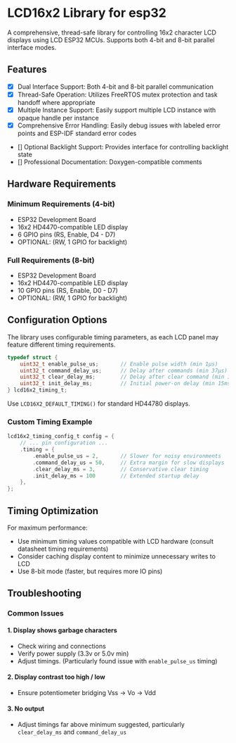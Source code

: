 # LCD16x2 Library for esp32

A comprehensive, thread-safe library for controlling 16x2 character LCD displays using LCD ESP32 MCUs.
Supports both 4-bit and 8-bit parallel interface modes.

## Features

- [x] Dual Interface Support: Both 4-bit and 8-bit parallel communication
- [x] Thread-Safe Operation: Utilizes FreeRTOS mutex protection and task handoff where appropriate
- [x] Multiple Instance Support: Easily support multiple LCD instance with opaque handle per instance
- [x] Comprehensive Error Handling: Easily debug issues with labeled error points and ESP-IDF standard error codes
- [] Optional Backlight Support: Provides interface for controlling backlight state
- [] Professional Documentation: Doxygen-compatible comments

## Hardware Requirements

### Minimum Requirements (4-bit)

- ESP32 Development Board
- 16x2 HD4470-compatible LED display
- 6 GPIO pins (RS, Enable, D4 - D7)
- OPTIONAL: (RW, 1 GPIO for backlight)

### Full Requirements (8-bit)

- ESP32 Development Board
- 16x2 HD4470-compatible LED display
- 10 GPIO pins (RS, Enable, D0 - D7)
- OPTIONAL: (RW, 1 GPIO for backlight)

## Configuration Options

The library uses configurable timing parameters, as each LCD panel may feature different timing requirements.

```c
typedef struct {
    uint32_t enable_pulse_us;       // Enable pulse width (min 1µs)
    uint32_t command_delay_us;      // Delay after commands (min 37µs)
    uint32_t clear_delay_ms;        // Delay after clear command (min 1.52ms)
    uint32_t init_delay_ms;         // Initial power-on delay (min 15ms)
} lcd16x2_timing_t;
```

Use `LCD16X2_DEFAULT_TIMING()` for standard HD44780 displays.

### Custom Timing Example

```c
lcd16x2_timing_config_t config = {
    // ... pin configuration ...
    .timing = {
        .enable_pulse_us = 2,       // Slower for noisy environments
        .command_delay_us = 50,     // Extra margin for slow displays
        .clear_delay_ms = 3,        // Conservative clear timing
        .init_delay_ms = 100        // Extended startup delay
    },
};
```

## Timing Optimization

For maximum performance:

- Use minimum timing values compatible with LCD hardware (consult datasheet timing requirements)
- Consider caching display content to minimize unnecessary writes to LCD
- Use 8-bit mode (faster, but requires more IO pins)

## Troubleshooting

### Common Issues

#### 1. Display shows garbage characters

- Check wiring and connections
- Verify power supply (3.3v or 5.0v min)
- Adjust timings. (Particularly found issue with `enable_pulse_us` timing)

#### 2. Display contrast too high / low

- Ensure potentiometer bridging Vss -> Vo -> Vdd

#### 3. No output

- Adjust timings far above minimum suggested, particularly `clear_delay_ms` and `command_delay_us`
